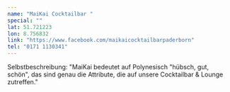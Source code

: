 ```yaml
---
name: "MaiKai Cocktailbar "
special: ""
lat: 51.721223
lon: 8.756832
link: "https://www.facebook.com/maikaicocktailbarpaderborn"
tel: "0171 1130341"
---
```

Selbstbeschreibung: "MaiKai bedeutet auf Polynesisch "hübsch, gut, schön", das sind genau die Attribute, die auf unsere Cocktailbar & Lounge zutreffen."